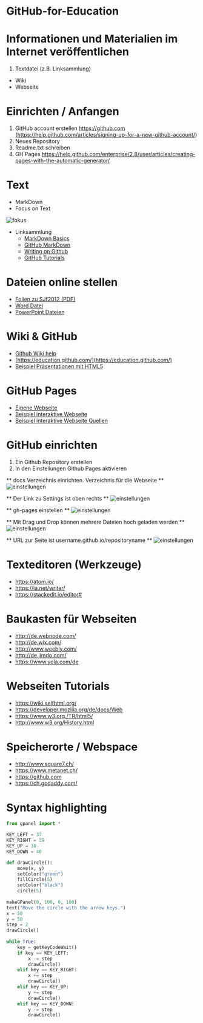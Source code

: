 # GitHub-for-Education

Informationen und Materialien im Internet veröffentlichen
=========================================================
1. Textdatei (z.B. Linksammlung)
* Wiki
* Webseite

Einrichten / Anfangen
=====================

1. GitHub account erstellen https://github.com (https://help.github.com/articles/signing-up-for-a-new-github-account/)
2. Neues Repository 
3. Readme.txt schreiben
4. GH Pages https://help.github.com/enterprise/2.8/user/articles/creating-pages-with-the-automatic-generator/



Text
=========
- MarkDown
- Focus on Text

![fokus](images/md.png)

- Linksammlung
  - [MarkDown Basics](https://help.github.com/articles/markdown-basics/)
  - [GitHub MarkDown](https://help.github.com/articles/github-flavored-markdown/)
  - [Writing on Github](https://help.github.com/articles/writing-on-github/)
  - [GitHub Tutorials](https://help.github.com/articles/good-resources-for-learning-git-and-github/)
  

Dateien online stellen
======================
- [Folien zu SJf2012 (PDF)](https://github.com/mgje/sjf2012/blob/master/Vortrag/Pra%CC%88sentation%20SJF.pdf)
- [Word Datei](https://github.com/pirent/Documents/blob/master/config.docx)
- [PowerPoint Dateien](https://github.com/andrepoleza/pptx)

Wiki & GitHub
=============
- [Github Wiki help](https://help.github.com/articles/about-github-wikis/)
- [https://education.github.com/](https://education.github.com/)
- [Beispiel Präsentationen mit HTML5](https://github.com/hakimel/reveal.js/wiki/Example-Presentations)

GitHub Pages
============

- [Eigene Webseite](https://pages.github.com/)
- [Beispiel interaktive Webseite](http://mgje.github.io/draw/)
- [Beispiel interaktive Webseite Quellen](https://github.com/mgje/draw)


GitHub einrichten
=================

1. Ein Github Repository erstellen
2. In den Einstellungen Github Pages aktivieren

** docs Verzeichnis einrichten. Verzeichnis für die Webseite **
![einstellungen](images/html_in_docs.png)

** Der Link zu Settings ist oben rechts **
![einstellungen](images/settings.png)

** gh-pages einstellen **
![einstellungen](images/github_einschalten.png)

** Mit Drag und Drop können mehrere Dateien hoch geladen werden **
![einstellungen](images/upload_files.png)

** URL zur Seite ist username.github.io/repositoryname **
![einstellungen](images/url_erste_webseite.png)


Texteditoren (Werkzeuge)
========================

- https://atom.io/
- https://ia.net/writer/
- https://stackedit.io/editor# 

Baukasten für Webseiten
=======================

- http://de.webnode.com/ 
- http://de.wix.com/ 
- http://www.weebly.com/ 
- http://de.jimdo.com/ 
- https://www.yola.com/de

Webseiten Tutorials
===================

- https://wiki.selfhtml.org/
- https://developer.mozilla.org/de/docs/Web
- https://www.w3.org./TR/html5/
- http://www.w3.org/History.html

Speicherorte / Webspace
=======================

- http://www.square7.ch/
- https://www.metanet.ch/
- https://github.com
- https://ch.godaddy.com/


Syntax highlighting
===================

```python
from gpanel import *

KEY_LEFT = 37
KEY_RIGHT = 39
KEY_UP = 38
KEY_DOWN = 40

def drawCircle():
    move(x, y)
    setColor("green")
    fillCircle(5)
    setColor("black")
    circle(5)
    
makeGPanel(0, 100, 0, 100)
text("Move the circle with the arrow keys.")
x = 50
y = 50
step = 2
drawCircle()
 
while True:
    key = getKeyCodeWait()
    if key == KEY_LEFT:
        x -= step
        drawCircle()
    elif key == KEY_RIGHT:
        x += step
        drawCircle()
    elif key == KEY_UP:
        y += step
        drawCircle()
    elif key == KEY_DOWN:
        y -= step
        drawCircle() 
``` 

